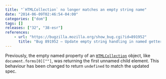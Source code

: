 ```yaml
---
title: "`HTMLCollection` no longer matches an empty string name"
date: "2014-06-09T02:46:54-04:00"
categories: ["dom"]
tags: []
releases: ["32", "38-esr"]
references:
    - url: "https://bugzilla.mozilla.org/show_bug.cgi?id=891952"
      title: "Bug 891952 – Update empty string handling in named getters to spec changes"
---
```

Previously, the empty named property of an [`HTMLCollection`](https://developer.mozilla.org/docs/Web/API/HTMLCollection) object, like `document.forms[0][""]`, was returning the first unnamed child element. This behaviour has been changed to return `undefined` to match the updated spec.

